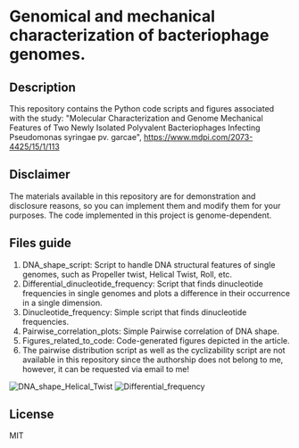 # Genomical and mechanical characterization of bacteriophage genomes.
## Description
This repository contains the Python code scripts and figures associated with the study: "Molecular Characterization and Genome Mechanical Features of Two Newly Isolated Polyvalent Bacteriophages Infecting Pseudomonas syringae pv. garcae", https://www.mdpi.com/2073-4425/15/1/113
## Disclaimer
The materials available in this repository are for demonstration and disclosure reasons, so you can implement them and modify them for your purposes. The code implemented in this project is genome-dependent.
## Files guide 
1. DNA_shape_script: Script to handle DNA structural features of single genomes, such as Propeller twist, Helical Twist, Roll, etc.
2. Differential_dinucleotide_frequency: Script that finds dinucleotide frequencies in single genomes and plots a difference in their occurrence in a single dimension.
3. Dinucleotide_frequency: Simple script that finds dinucleotide frequencies.
4. Pairwise_correlation_plots: Simple Pairwise correlation of DNA shape.
5. Figures_related_to_code: Code-generated figures depicted in the article.
6. The pairwise distribution script as well as the cyclizability script are not available in this repository since the authorship does not belong to me, however, it can be requested via email to me!

![DNA_shape_Helical_Twist](https://github.com/user-attachments/assets/ddaf2753-cf4f-4119-877b-69755d2f20e9)
![Differential_frequency](https://github.com/user-attachments/assets/92503fc4-1645-44a1-aded-f7156b6a1dfb)

## License
MIT
